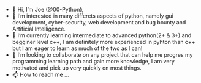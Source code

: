 - 👋 Hi, I’m Joe (@00-Python),
- 👀 I’m interested in many differets aspects of python, namely gui development, cyber-security, web development and bug bounty and Artificial Intelligence.
- 🌱 I’m currently learning intermediate to advanced python(2+ & 3+) and begginer level c++, I am definitely more experienced in pyhton than c++ but I am eager to learn as much of the two as I can!
- 💞️ I’m looking to collaborate on any project that can help me progres my programming learning path and gain more knowledge, I am very motivated and pick up very quickly on most things.
- 📫 How to reach me ...

<!---
00zerozero-dev/00zerozero-dev is a ✨ special ✨ repository because its `README.md` (this file) appears on your GitHub profile.
You can click the Preview link to take a look at your changes.
--->

<!--
**00-Python/00-Python** is a ✨ _special_ ✨ repository because its `README.md` (this file) appears on your GitHub profile.

Here are some ideas to get you started:

- 🔭 I’m currently working on ...
- 🌱 I’m currently learning ...
- 👯 I’m looking to collaborate on ...
- 🤔 I’m looking for help with ...
- 💬 Ask me about ...
- 📫 How to reach me: ...
- 😄 Pronouns: ...
- ⚡ Fun fact: ...
-->
